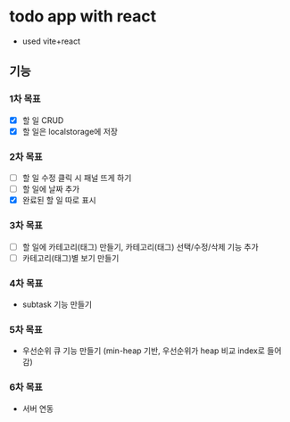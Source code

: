 # todo app with react

- used vite+react

## 기능

### 1차 목표

- [x] 할 일 CRUD
- [x] 할 일은 localstorage에 저장

### 2차 목표

- [ ] 할 일 수정 클릭 시 패널 뜨게 하기
- [ ] 할 일에 날짜 추가
- [x] 완료된 할 일 따로 표시

### 3차 목표

- [ ] 할 일에 카테고리(태그) 만들기, 카테고리(태그) 선택/수정/삭제 기능 추가
- [ ] 카테고리(태그)별 보기 만들기

### 4차 목표

- subtask 기능 만들기

### 5차 목표

- 우선순위 큐 기능 만들기 (min-heap 기반, 우선순위가 heap 비교 index로 들어감)

### 6차 목표

- 서버 연동
